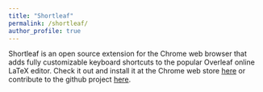 ```yaml
---
title: "Shortleaf"
permalink: /shortleaf/
author_profile: true
---
```


Shortleaf is an open source extension for the Chrome web browser that adds fully customizable keyboard shortcuts to the popular Overleaf online LaTeX editor.
Check it out and install it at the Chrome web store [here](/get_shortleaf/) or contribute to the github project [here](https://github.com/alcantara-pereira/shortleaf/).
